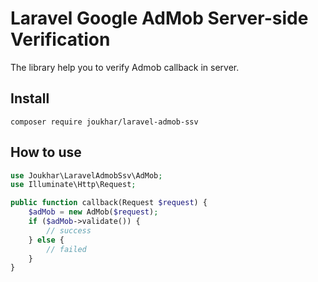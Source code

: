 # Laravel Google AdMob Server-side Verification
The library help you to verify Admob callback in server.

## Install
```
composer require joukhar/laravel-admob-ssv
```


## How to use

```php
use Joukhar\LaravelAdmobSsv\AdMob;
use Illuminate\Http\Request;

public function callback(Request $request) {
    $adMob = new AdMob($request);
    if ($adMob->validate()) {
        // success
    } else {
        // failed
    }
}
```
